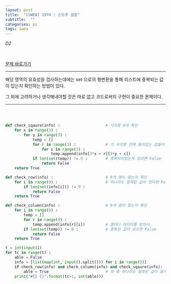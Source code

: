 ```yaml
---
layout: post
title:  "[SWEA] 1974 : 스도쿠 검증"
subtitle:  ""
categories: ps
tags: swea
---
```


*D2*

<br>

[문제 바로가기](https://swexpertacademy.com/main/code/problem/problemDetail.do?contestProbId=AV5Psz16AYEDFAUq&categoryId=AV5Psz16AYEDFAUq&categoryType=CODE)

---

해당 영역의 유효성을 검사하는데에는 set 으로의 형변환을 통해 리스트에 중복되는 값이 있는지 확인하는 방법이 있다.

그 외에 고려하거나 생각해내야할 것은 따로 없고 코드로써의 구현이 중요한 문제이다.

---

<br>

```python

def check_sqaure(info) :                    # 사각형 9개 확인
    for x in range(3) :
        for y in range(3) :
            temp = []
            for r in range(3) :             # 각 사각형 안에 들어있는 값들이
                for c in range(3) :
                    temp.append(info[3*x + r][3*y + c])
            if len(set(temp)) != 9 :        # 중복되어있는게 있다면 False
                return False
    return True

def check_row(info) :                       # 9개 행이 맞는지 확인
    for i in range(9) :                     # 하나라도 중복된 값이 있다면 False 반환
        if len(set(info[i])) != 9 :
            return False
    return True

def check_column(info) :                    # 9개 열이 맞는지 확인
    for i in range(9) :
        temp = []
        for r in range(9) :
            temp.append(info[r][i])         # 열마다 데이터를 받아서
        if len(set(temp)) != 9 :            # 중복된 값이 있으면 False
            return False
    return True

t = int(input())
for tc in range(t) :
    able = False
    info = [list(map(int, input().split())) for i in range(9)]
    if check_row(info) and check_column(info) and check_sqaure(info):   
        able = True                         # 셋 중 하나라도 잘못된 값이 들어갈 경우는 False
    print("#{} {}".format(tc+1, int(able)))

```